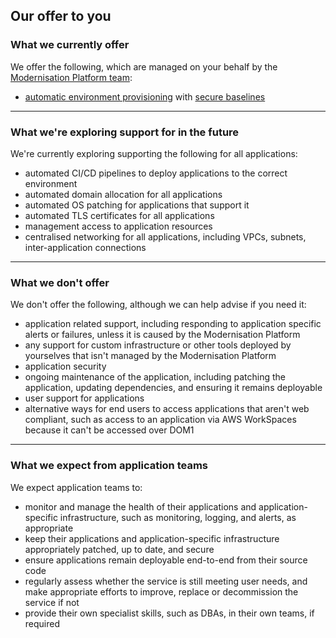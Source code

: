 ## Our offer to you

### What we currently offer

We offer the following, which are managed on your behalf by the [Modernisation Platform team](../team/team.md):

- [automatic environment provisioning](creating-environments.md) with [secure baselines](https://github.com/ministryofjustice/modernisation-platform-terraform-baselines)

---

### What we're exploring support for in the future

We're currently exploring supporting the following for all applications:

- automated CI/CD pipelines to deploy applications to the correct environment
- automated domain allocation for all applications
- automated OS patching for applications that support it
- automated TLS certificates for all applications
- management access to application resources
- centralised networking for all applications, including VPCs, subnets, inter-application connections

---

### What we don't offer

We don't offer the following, although we can help advise if you need it:

- application related support, including responding to application specific alerts or failures, unless it is caused by the Modernisation Platform
- any support for custom infrastructure or other tools deployed by yourselves that isn't managed by the Modernisation Platform
- application security
- ongoing maintenance of the application, including patching the application, updating dependencies, and ensuring it remains deployable
- user support for applications
- alternative ways for end users to access applications that aren't web compliant, such as access to an application via AWS WorkSpaces because it can't be accessed over DOM1

---

### What we expect from application teams

We expect application teams to:
- monitor and manage the health of their applications and application-specific infrastructure, such as monitoring, logging, and alerts, as appropriate
- keep their applications and application-specific infrastructure appropriately patched, up to date, and secure
- ensure applications remain deployable end-to-end from their source code
- regularly assess whether the service is still meeting user needs, and make appropriate efforts to improve, replace or decommission the service if not
- provide their own specialist skills, such as DBAs, in their own teams, if required
